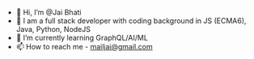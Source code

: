 - 👋 Hi, I’m @Jai Bhati
- 👀 I am a full stack developer with coding background in JS (ECMA6), Java, Python, NodeJS
- 🌱 I’m currently learning GraphQL/AI/ML
- 📫 How to reach me - mailjai@gmail.com

<!---
jaivardhanbhati/jaivardhanbhati is a ✨ special ✨ repository because its `README.md` (this file) appears on your GitHub profile.
You can click the Preview link to take a look at your changes.
--->
